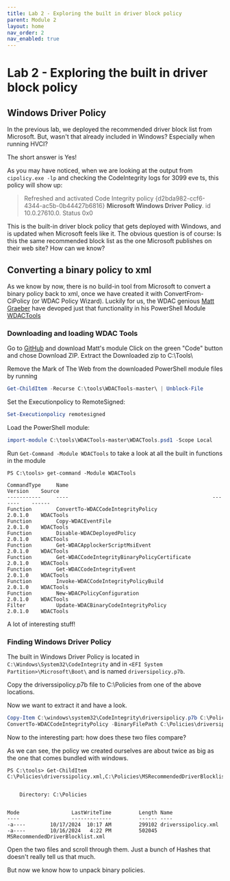 ```yaml
---
title: Lab 2 - Exploring the built in driver block policy
parent: Module 2
layout: home
nav_order: 2
nav_enabled: true
---
```


# Lab 2 - Exploring the built in driver block policy

## Windows Driver Policy

In the previous lab, we deployed the recommended driver block list from Microsoft. But, wasn't that already included in Windows? Especially when running HVCI?

The short answer is Yes!

As you may have noticed, when we are looking at the output from `cipolicy.exe -lp` and checking the CodeIntegrity logs for 3099 eve ts, this policy will show up:

> Refreshed and activated Code Integrity policy {d2bda982-ccf6-4344-ac5b-0b44427b6816} **Microsoft Windows Driver Policy**. id 10.0.27610.0. Status 0x0

This is the built-in driver block policy that gets deployed with Windows, and is updated when Microsoft feels like it. The obvious question is of course: Is this the same recommended block list as the one Microsoft publishes on their web site? How can we know?


## Converting a binary policy to xml

As we know by now, there is no build-in tool from Microsoft to convert a binary policy back to xml, once we have created it with ConvertFrom-CiPolicy (or WDAC Policy Wizard). 
Luckily for us, the WDAC genious [Matt Graeber](https://mattifestation.medium.com/) have devoped just that functionality in his PowerShell Module [WDACTools](https://github.com/mattifestation/WDACTools)

### Downloading and loading WDAC Tools

Go to [GitHub](https://github.com/mattifestation/WDACTools) and download Matt's module
Click on the green "Code" button and chose Download ZIP.
Extract the Downloaded zip to C:\Tools\

Remove the Mark of The Web from the downloaded PowerShell module files by running
```powershell
Get-ChildItem -Recurse C:\tools\WDACTools-master\ | Unblock-File
```

Set the Executionpolicy to RemoteSigned:
```powershell
Set-Executionpolicy remotesigned
```

Load the PowerShell module:

```powershell
import-module C:\tools\WDACTools-master\WDACTools.psd1 -Scope Local
```

Run `Get-Command -Module WDACTools` to take a look at all the built in functions in the module

```
PS C:\tools> get-command -Module WDACTools

CommandType     Name                                               Version    Source
-----------     ----                                               -------    ------
Function        ConvertTo-WDACCodeIntegrityPolicy                  2.0.1.0    WDACTools
Function        Copy-WDACEventFile                                 2.0.1.0    WDACTools
Function        Disable-WDACDeployedPolicy                         2.0.1.0    WDACTools
Function        Get-WDACApplockerScriptMsiEvent                    2.0.1.0    WDACTools
Function        Get-WDACCodeIntegrityBinaryPolicyCertificate       2.0.1.0    WDACTools
Function        Get-WDACCodeIntegrityEvent                         2.0.1.0    WDACTools
Function        Invoke-WDACCodeIntegrityPolicyBuild                2.0.1.0    WDACTools
Function        New-WDACPolicyConfiguration                        2.0.1.0    WDACTools
Filter          Update-WDACBinaryCodeIntegrityPolicy               2.0.1.0    WDACTools
```

A lot of interesting stuff!


### Finding Windows Driver Policy

The built in Windows Driver Policy is located in `C:\Windows\System32\CodeIntegrity` and in `<EFI System Partition>\Microsoft\Boot\` and is named `driversipolicy.p7b`. 

Copy the driverssipolicy.p7b file to C:\Policies from one of the above locations.

Now we want to extract it and have a look.

```powershell
Copy-Item C:\windows\system32\CodeIntegrity\driversipolicy.p7b C:\Policies\
ConvertTo-WDACCodeIntegrityPolicy -BinaryFilePath C:\Policies\driversipolicy.p7b -XmlFilePath C:\Policies\driverssipolicy.xml
```

Now to the interesting part: how does these two files compare?

As we can see, the policy we created ourselves are about twice as big as the one that comes bundled with windows. 

```
PS C:\tools> Get-ChildItem C:\Policies\driverssipolicy.xml,C:\Policies\MSRecommendedDriverBlocklist.xml


    Directory: C:\Policies


Mode                 LastWriteTime         Length Name
----                 -------------         ------ ----
-a----        10/17/2024  10:17 AM         299102 driverssipolicy.xml
-a----        10/16/2024   4:22 PM         502045 MSRecommendedDriverBlocklist.xml
```

Open the two files and scroll through them. Just a bunch of Hashes that doesn't really tell us that much.


But now we know how to unpack binary policies.
